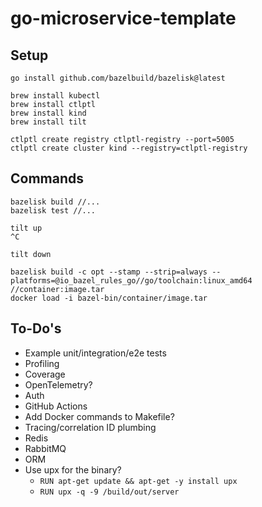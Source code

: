 # go-microservice-template

## Setup

```shell
go install github.com/bazelbuild/bazelisk@latest

brew install kubectl
brew install ctlptl
brew install kind
brew install tilt
```

```shell
ctlptl create registry ctlptl-registry --port=5005
ctlptl create cluster kind --registry=ctlptl-registry
```

## Commands

```shell
bazelisk build //...
bazelisk test //...
```

```shell
tilt up
^C

tilt down
```

```shell
bazelisk build -c opt --stamp --strip=always --platforms=@io_bazel_rules_go//go/toolchain:linux_amd64 //container:image.tar
docker load -i bazel-bin/container/image.tar
```

## To-Do's

- Example unit/integration/e2e tests
- Profiling
- Coverage
- OpenTelemetry?
- Auth
- GitHub Actions
- Add Docker commands to Makefile?
- Tracing/correlation ID plumbing
- Redis
- RabbitMQ
- ORM
- Use upx for the binary?
  - `RUN apt-get update && apt-get -y install upx`
  - `RUN upx -q -9 /build/out/server`
